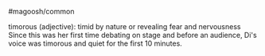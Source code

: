 #magoosh/common

timorous (adjective): timid by nature or revealing fear and nervousness 
Since this was her first time debating on stage and before an audience, Di's voice was timorous and quiet 
for the first 10 minutes. 
